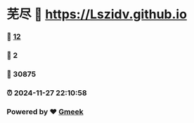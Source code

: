 # 芜尽 :link: https://Lszidv.github.io 
### :page_facing_up: [12](https://Lszidv.github.io/tag.html) 
### :speech_balloon: 2 
### :hibiscus: 30875 
### :alarm_clock: 2024-11-27 22:10:58 
### Powered by :heart: [Gmeek](https://github.com/Meekdai/Gmeek)
